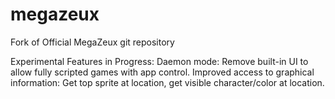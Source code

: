 # megazeux
Fork of Official MegaZeux git repository

Experimental Features in Progress:
Daemon mode: Remove built-in UI to allow fully scripted games with app control.
Improved access to graphical information: Get top sprite at location, get visible character/color at location.
